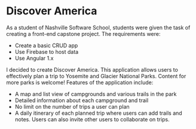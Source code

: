 # Discover America
  As a student of Nashville Software School, students were given the task of creating a front-end capstone project. The requirements were: 
  * Create a basic CRUD app
  * Use Firebase to host data
  * Use Angular 1.x  

I decided to create Discover America. This application allows users to effectively plan a trip to Yosemite and Glacier National Parks. Content for more parks is welcome! Features of the application include:
  * A map and list view of campgrounds and various trails in the park
  * Detailed information about each campground and trail
  * No limit on the number of trips a user can plan
  * A daily itinerary of each planned trip where users can add trails and notes. Users can also invite other users to collaborate on trips. 

 
